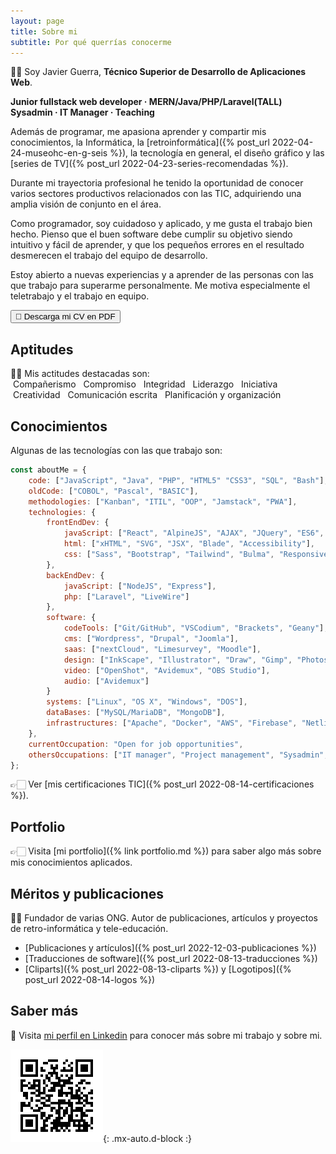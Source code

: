 ```yaml
---
layout: page
title: Sobre mi
subtitle: Por qué querrías conocerme
---
```


👋🏻 Soy Javier Guerra, **Técnico Superior de Desarrollo de Aplicaciones Web**.

**Junior fullstack web developer · MERN/Java/PHP/Laravel(TALL)  
Sysadmin · IT Manager · Teaching**

Además de programar, me apasiona aprender y compartir mis conocimientos, la Informática, la [retroinformática]({% post_url 2022-04-24-museohc-en-g-seis %}), la tecnología en general, el diseño gráfico y las [series de TV]({% post_url 2022-04-23-series-recomendadas %}).

Durante mi trayectoria profesional he tenido la oportunidad de conocer varios sectores productivos relacionados con las TIC, adquiriendo una amplia visión de conjunto en el área.

Como programador, soy cuidadoso y aplicado, y me gusta el trabajo bien hecho. Pienso que el buen software debe cumplir su objetivo siendo intuitivo y fácil de aprender, y que los pequeños errores en el resultado desmerecen el trabajo del equipo de desarrollo.

Estoy abierto a nuevas experiencias y a aprender de las personas con las que trabajo para superarme personalmente. Me motiva especialmente el teletrabajo y el trabajo en equipo.

[<button class="btn btn-info text-uppercase">🔻 Descarga mi CV en PDF</button>](/assets/doc/CV-javguerra.pdf)

## Aptitudes
👍🏻 Mis actitudes destacadas son:  
<span class="badge bg-info text-white">&nbsp;Compañerismo&nbsp;</span> <span class="badge bg-info text-white">&nbsp;Compromiso&nbsp;</span> <span class="badge bg-info text-white">&nbsp;Integridad&nbsp;</span> <span class="badge bg-info text-white">&nbsp;Liderazgo&nbsp;</span> <span class="badge bg-info text-white">&nbsp;Iniciativa&nbsp;</span> <span class="badge bg-info text-white">&nbsp;Creatividad&nbsp;</span> <span class="badge bg-info text-white">&nbsp;Comunicación&nbsp;escrita&nbsp;</span> <span class="badge bg-info text-white">&nbsp;Planificación&nbsp;y&nbsp;organización&nbsp;</span>

## Conocimientos
Algunas de las tecnologías con las que trabajo son:

```javascript
const aboutMe = {
    code: ["JavaScript", "Java", "PHP", "HTML5" "CSS3", "SQL", "Bash"],
    oldCode: ["COBOL", "Pascal", "BASIC"],
    methodologies: ["Kanban", "ITIL", "OOP", "Jamstack", "PWA"],
    technologies: {
        frontEndDev: {
            javaScript: ["React", "AlpineJS", "AJAX", "JQuery", "ES6", "TS"],
            html: ["xHTML", "SVG", "JSX", "Blade", "Accessibility"],
            css: ["Sass", "Bootstrap", "Tailwind", "Bulma", "Responsive"]
        },
        backEndDev: {
            javaScript: ["NodeJS", "Express"],
            php: ["Laravel", "LiveWire"]
        },
        software: {
            codeTools: ["Git/GitHub", "VSCodium", "Brackets", "Geany"],
            cms: ["Wordpress", "Drupal", "Joomla"],
            saas: ["nextCloud", "Limesurvey", "Moodle"],
            design: ["InkScape", "Illustrator", "Draw", "Gimp", "Photoshop", "Scribus", "Dia"],
            video: ["OpenShot", "Avidemux", "OBS Studio"],
            audio: ["Avidemux"]
        }
        systems: ["Linux", "OS X", "Windows", "DOS"],
        dataBases: ["MySQL/MariaDB", "MongoDB"],
        infrastructures: ["Apache", "Docker", "AWS", "Firebase", "Netlify", "Heroku", "CI/CD", "Networks"]
    },
    currentOccupation: "Open for job opportunities",
    othersOccupations: ["IT manager", "Project management", "Sysadmin", "Graphic design", "Teaching"]
};

``` 
👉🏻 Ver [mis certificaciones TIC]({% post_url 2022-08-14-certificaciones %}).

## Portfolio
👉🏻 Visita [mi portfolio]({% link portfolio.md %}) para saber algo más sobre mis conocimientos aplicados.

## Méritos y publicaciones
✌🏻 Fundador de varias ONG. Autor de publicaciones, artículos y proyectos de retro-informática y tele-educación.

* [Publicaciones y artículos]({% post_url 2022-12-03-publicaciones %})  
* [Traducciones de software]({% post_url 2022-08-13-traducciones %})  
* [Cliparts]({% post_url 2022-08-13-cliparts %}) y [Logotipos]({% post_url 2022-08-14-logos %})  

## Saber más
🔗 Visita [mi perfil en Linkedin](https://linkedin.com/in/javguerra) para conocer más sobre mi trabajo y sobre mi.

![Código QR](assets/img/qr-code.png){: .mx-auto.d-block :}

